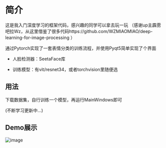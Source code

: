 # 简介
这是我入门深度学习的框架代码，感兴趣的同学可以拿去玩一玩
（感谢up主霹雳吧拉Wz，从这里借鉴了很多代码https://github.com/WZMIAOMIAO/deep-learning-for-image-processing ）

通过Pytorch实现了一套表情分类的训练流程，并使用Pyqt5简单实现了个界面

* 人脸检测器：SeetaFace库  

* 训练模型：有vit/resnet34，或者torchvision里随便选

## 用法
下载数据集，自行训练一个模型，再运行MainWindows即可

(不断学习更新中...)

## Demo展示
![image](https://github.com/51762344/Emotion_Detection/blob/master/show/demo.png)

